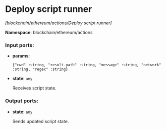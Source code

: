 # Deploy script runner

_[blockchain/ethereum/actions/Deploy script runner]_

__Namespace__: blockchain/ethereum/actions

### Input ports:

* __params__: 
    ```
    {"cwd" :string, "result-path" :string, "message" :string, "network" :string, "regex" :string}
    ```


* __state__: ` any `

    Receives script state.

### Output ports:

* __state__: ` any `

    Sends updated script state.

